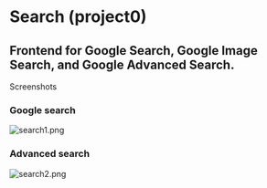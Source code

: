 # Search (project0)

## Frontend for Google Search, Google Image Search, and Google Advanced Search.
Screenshots

### Google search
![search1.png](https://github.com/anhsirk0/kakoune/blob/master/screenshots/search1.png)

### Advanced search
![search2.png](https://github.com/anhsirk0/kakoune/blob/master/screenshots/search1.png)
